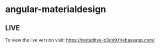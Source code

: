 # angular-materialdesign


 LIVE
------------------------
To view the live version visit: https://testaditya-b3de9.firebaseapp.com/
